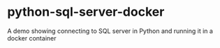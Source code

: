 # python-sql-server-docker
A demo showing connecting to SQL server in Python and running it in a docker container
